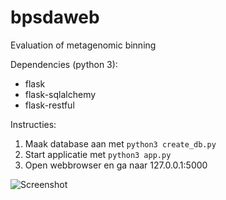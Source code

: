 # bpsdaweb
Evaluation of metagenomic binning

Dependencies (python 3):
* flask
* flask-sqlalchemy
* flask-restful

Instructies:  
1. Maak database aan met `python3 create_db.py`  
2. Start applicatie met `python3 app.py`  
3. Open webbrowser en ga naar 127.0.0.1:5000  

![Screenshot](/../screenshots/website.png?raw=true)
